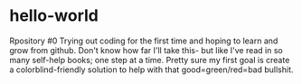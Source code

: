 # hello-world
Rpository #0
Trying out coding for the first time and hoping to learn and grow from github.
Don't know how far I'll take this- but like I've read in so many self-help books; one step at a time.
Pretty sure my first goal is create a colorblind-friendly solution to help with that good=green/red=bad bullshit.
